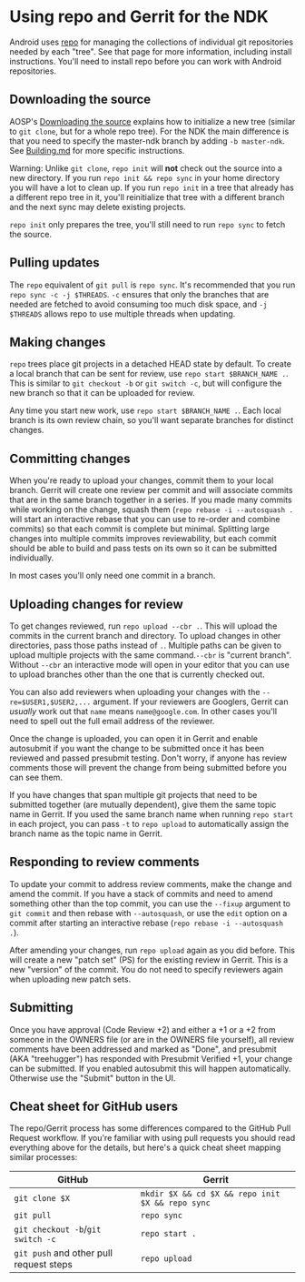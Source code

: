 # Using repo and Gerrit for the NDK

Android uses [repo](https://source.android.com/setup/develop#repo) for managing
the collections of individual git repositories needed by each "tree". See that
page for more information, including install instructions. You'll need to
install repo before you can work with Android repositories.

## Downloading the source

AOSP's [Downloading the source] explains how to initialize a new tree (similar
to `git clone`, but for a whole repo tree). For the NDK the main difference is
that you need to specify the master-ndk branch by adding `-b master-ndk`. See
[Building.md](Building.md) for more specific instructions.

Warning: Unlike `git clone`, `repo init` will **not** check out the source into
a new directory. If you run `repo init && repo sync` in your home directory you
will have a lot to clean up. If you run `repo init` in a tree that already has a
different repo tree in it, you'll reinitialize that tree with a different branch
and the next sync may delete existing projects.

`repo init` only prepares the tree, you'll still need to run `repo sync` to
fetch the source.

[Downloading the source]: https://source.android.com/setup/build/downloading

## Pulling updates

The `repo` equivalent of `git pull` is `repo sync`. It's recommended that you
run `repo sync -c -j $THREADS`. `-c` ensures that only the branches that are
needed are fetched to avoid consuming too much disk space, and `-j $THREADS`
allows repo to use multiple threads when updating.

## Making changes

`repo` trees place git projects in a detached HEAD state by default. To create a
local branch that can be sent for review, use `repo start $BRANCH_NAME .`. This
is similar to `git checkout -b` or `git switch -c`, but will configure the new
branch so that it can be uploaded for review.

Any time you start new work, use `repo start $BRANCH_NAME .`. Each local branch
is its own review chain, so you'll want separate branches for distinct changes.

## Committing changes

When you're ready to upload your changes, commit them to your local branch.
Gerrit will create one review per commit and will associate commits that are in
the same branch together in a series. If you made many commits while working on
the change, squash them (`repo rebase -i --autosquash .` will start an
interactive rebase that you can use to re-order and combine commits) so that
each commit is complete but minimal. Splitting large changes into multiple
commits improves reviewability, but each commit should be able to build and pass
tests on its own so it can be submitted individually.

In most cases you'll only need one commit in a branch.

## Uploading changes for review

To get changes reviewed, run `repo upload --cbr .`. This will upload the commits
in the current branch and directory. To upload changes in other directories,
pass those paths instead of `.`. Multiple paths can be given to upload multiple
projects with the same command.`--cbr` is "current branch". Without `--cbr` an
interactive mode will open in your editor that you can use to upload branches
other than the one that is currently checked out.

You can also add reviewers when uploading your changes with the
`--re=$USER1,$USER2,...` argument. If your reviewers are Googlers, Gerrit can
*usually* work out that `name` means `name@google.com`. In other cases you'll
need to spell out the full email address of the reviewer.

Once the change is uploaded, you can open it in Gerrit and enable autosubmit if
you want the change to be submitted once it has been reviewed and passed
presubmit testing. Don't worry, if anyone has review comments those will prevent
the change from being submitted before you can see them.

If you have changes that span multiple git projects that need to be submitted
together (are mutually dependent), give them the same topic name in Gerrit. If
you used the same branch name when running `repo start` in each project, you can
pass `-t` to `repo upload` to automatically assign the branch name as the topic
name in Gerrit.

## Responding to review comments

To update your commit to address review comments, make the change and amend the
commit. If you have a stack of commits and need to amend something other than
the top commit, you can use the `--fixup` argument to `git commit` and then
rebase with `--autosquash`, or use the `edit` option on a commit after starting
an interactive rebase (`repo rebase -i --autosquash .`).

After amending your changes, run `repo upload` again as you did before. This
will create a new "patch set" (PS) for the existing review in Gerrit. This is a
new "version" of the commit. You do not need to specify reviewers again when
uploading new patch sets.

## Submitting

Once you have approval (Code Review +2) and either a +1 or a +2 from someone in
the OWNERS file (or are in the OWNERS file yourself), all review comments have
been addressed and marked as "Done", and presubmit (AKA "treehugger") has
responded with Presubmit Verified +1, your change can be submitted. If you
enabled autosubmit this will happen automatically. Otherwise use the "Submit"
button in the UI.

## Cheat sheet for GitHub users

The repo/Gerrit process has some differences compared to the GitHub Pull Request
workflow. If you're familiar with using pull requests you should read everything
above for the details, but here's a quick cheat sheet mapping similar processes:

GitHub | Gerrit
--- | ---
`git clone $X` | `mkdir $X && cd $X && repo init $X && repo sync`
`git pull` | `repo sync`
`git checkout -b`/`git switch -c` | `repo start .`
`git push` and other pull request steps | `repo upload`
